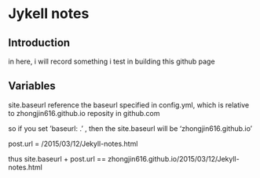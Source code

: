 Jykell notes
============

Introduction
-------------
in here, i will record something i test in building this github page

Variables
----------
site.baseurl reference the baseurl specified in config.yml, which is relative to zhongjin616.github.io reposity in github.com

so if you set ’baseurl: .’ , then the site.baseurl will be ‘zhongjin616.github.io’

post.url = /2015/03/12/Jekyll-notes.html

thus site.baseurl + post.url == zhongjin616.github.io/2015/03/12/Jekyll-notes.html

